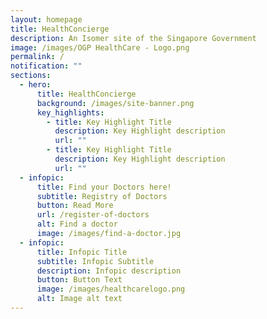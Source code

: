 ```yaml
---
layout: homepage
title: HealthConcierge
description: An Isomer site of the Singapore Government
image: /images/OGP HealthCare - Logo.png
permalink: /
notification: ""
sections:
  - hero:
      title: HealthConcierge
      background: /images/site-banner.png
      key_highlights:
        - title: Key Highlight Title
          description: Key Highlight description
          url: ""
        - title: Key Highlight Title
          description: Key Highlight description
          url: ""
  - infopic:
      title: Find your Doctors here!
      subtitle: Registry of Doctors
      button: Read More
      url: /register-of-doctors
      alt: Find a doctor
      image: /images/find-a-doctor.jpg
  - infopic:
      title: Infopic Title
      subtitle: Infopic Subtitle
      description: Infopic description
      button: Button Text
      image: /images/healthcarelogo.png
      alt: Image alt text
---
```

